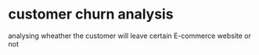 # customer churn analysis
 analysing wheather the customer will leave certain E-commerce website or not
